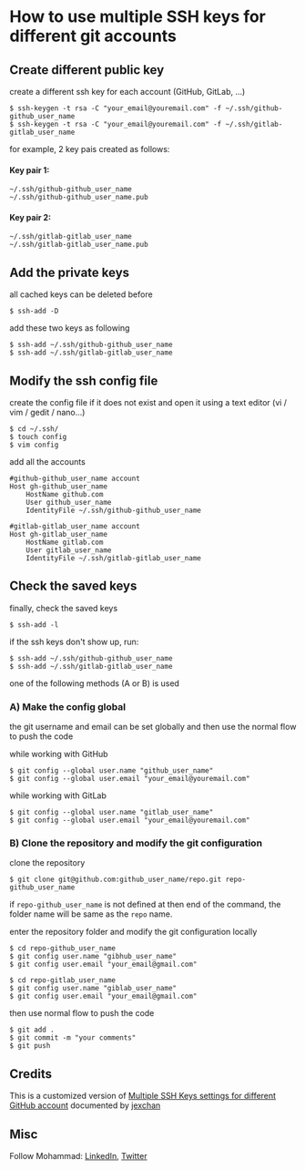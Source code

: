 # How to use multiple SSH keys for different git accounts


Create different public key
---------------------------
create a different ssh key for each account (GitHub, GitLab, ...)

    $ ssh-keygen -t rsa -C "your_email@youremail.com" -f ~/.ssh/github-github_user_name
    $ ssh-keygen -t rsa -C "your_email@youremail.com" -f ~/.ssh/gitlab-gitlab_user_name
  
for example, 2 key pais created as follows:

#### Key pair 1:

    ~/.ssh/github-github_user_name
    ~/.ssh/github-github_user_name.pub
  
#### Key pair 2:

    ~/.ssh/gitlab-gitlab_user_name
    ~/.ssh/gitlab-gitlab_user_name.pub


Add the private keys
--------------------
all cached keys can be deleted before

    $ ssh-add -D

add these two keys as following

    $ ssh-add ~/.ssh/github-github_user_name
    $ ssh-add ~/.ssh/gitlab-gitlab_user_name


Modify the ssh config file
--------------------------
create the config file if it does not exist and open it using a text editor (vi / vim / gedit / nano...)

    $ cd ~/.ssh/
    $ touch config
    $ vim config

add all the accounts

    #github-github_user_name account
    Host gh-github_user_name
        HostName github.com
        User github_user_name
        IdentityFile ~/.ssh/github-github_user_name

    #gitlab-gitlab_user_name account
    Host gh-gitlab_user_name
        HostName gitlab.com
        User gitlab_user_name
        IdentityFile ~/.ssh/gitlab-gitlab_user_name


Check the saved keys
--------------------
finally, check the saved keys

    $ ssh-add -l

if the ssh keys don't show up, run:

    $ ssh-add ~/.ssh/github-github_user_name
    $ ssh-add ~/.ssh/gitlab-gitlab_user_name

one of the following methods (A or B) is used

### A) Make the config global
the git username and email can be set globally and then use the normal flow to push the code

while working with GitHub

    $ git config --global user.name "github_user_name"
    $ git config --global user.email "your_email@youremail.com"

while working with GitLab

    $ git config --global user.name "gitlab_user_name"
    $ git config --global user.email "your_email@youremail.com"

### B) Clone the repository and modify the git configuration
clone the repository

    $ git clone git@github.com:github_user_name/repo.git repo-github_user_name

if <code>repo-github_user_name</code> is not defined at then end of the command, the folder name will be same as the <code>repo</code> name.

enter the repository folder and modify the git configuration locally

    $ cd repo-github_user_name
    $ git config user.name "gibhub_user_name"
    $ git config user.email "your_email@gmail.com"

    $ cd repo-gitlab_user_name
    $ git config user.name "giblab_user_name"
    $ git config user.email "your_email@gmail.com" 

then use normal flow to push the code

    $ git add .
    $ git commit -m "your comments"
    $ git push

## Credits
This is a customized version of [Multiple SSH Keys settings for different GitHub account](https://gist.github.com/jexchan/2351996) documented by [jexchan](https://gist.github.com/jexchan)


## Misc
Follow Mohammad: [LinkedIn](https://www.linkedin.com/in/alaamjadi/), [Twitter](https://twitter.com/AlaAmjadi)
